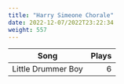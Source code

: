 ```yaml
---
title: "Harry Simeone Chorale"
date: 2022-12-07/2022T23:22:34
weight: 557
---
```




 Song | Plays 
----- | -----:
Little Drummer Boy | 6
